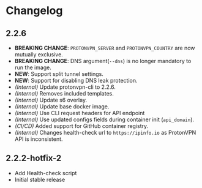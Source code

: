 # Changelog

## 2.2.6

- **BREAKING CHANGE**: `PROTONVPN_SERVER` and `PROTONVPN_COUNTRY` are now mutually exclusive.
- **BREAKING CHANGE**: DNS argument(`--dns`) is no longer mandatory to run the image.
- **NEW**: Support split tunnel settings.
- **NEW**: Support for disabling DNS leak protection.
- _(Internal)_ Update protonvpn-cli to 2.2.6.
- _(Internal)_ Removes included templates.
- _(Internal)_ Update s6 overlay.
- _(Internal)_ Update base docker image.
- _(Internal)_ Use CLI request headers for API endpoint
- _(Internal)_ Use updated configs fields during container init (`api_domain`).
- _(CI/CD)_ Added support for GitHub container registry.
- _(Internal)_ Changes health-check url to `https://ipinfo.io` as ProtonVPN API is inconsistent.

## 2.2.2-hotfix-2

- Add Health-check script
- Initial stable release
